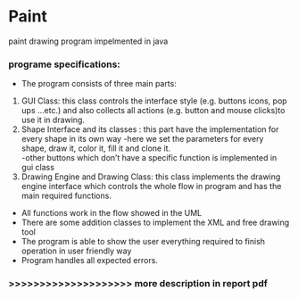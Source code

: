# Paint
paint drawing program impelmented in java
### programe specifications:
-	The program consists of three main parts:
1.	GUI Class: this class controls the interface style (e.g. buttons icons, pop ups …etc.) and also collects all actions (e.g. button and mouse clicks)to use it in drawing.
2.	Shape Interface and its classes : this part have the implementation for every shape in its own way 
-here we set the parameters for every shape, draw it, color it, fill it and clone it.  
-other buttons which don’t have a specific function is implemented in gui class
3.	Drawing Engine and Drawing Class: this class implements the drawing engine interface which controls the whole flow in program and has the main required functions.
-	All functions work in the flow showed in the UML
-	There are some addition classes to implement the XML and free drawing tool
-	The program is able to show the user everything required to finish operation in user friendly way
-	Program handles all expected errors.
### >>>>>>>>>>>>>>>>>>>> more description in report pdf
